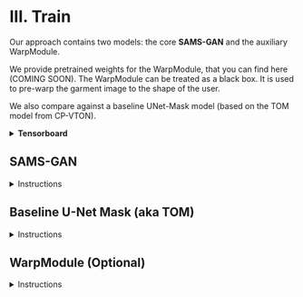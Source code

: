 # III. Train

Our approach contains two models: 
the core **SAMS-GAN** and the auxiliary WarpModule.

We provide pretrained weights for the WarpModule, that you can find here (COMING SOON).
The WarpModule can be treated as a black box. It is used to pre-warp the garment image to
the shape of the user.

We also compare against a baseline UNet-Mask model (based on the TOM model from CP-VTON).


<details>
<summary><b>Tensorboard</b></summary>

All training progress can be viewed in Tensorboard.
```bash
tensorboard --logdir experiments/
```
We can port forward Tensorboard from a remote server like this:
```bash
ssh -N -L localhost:6006:localhost:6006 username@IP.ADDRESS
```


</details>


## SAMS-GAN
<details>
<summary>Instructions</summary>
<br />

COMING SOON

```bash
python train.py --model sams --n_frames [max that fits on GPU, 5+ is ideal]
```

Topics:
- Generator size
- Self attention
- N-Frames
    - trade batch size for more frames
- Progressive Training
- Tensorboard

</details>

## Baseline U-Net Mask (aka TOM)
<details>
<summary>Instructions</summary>
<br />


COMING SOON

</details>

## WarpModule (Optional)
<details>
<summary>Instructions</summary>
<br />


COMING SOON

</details>
